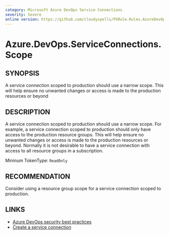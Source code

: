 ```yaml
---
category: Microsoft Azure DevOps Service Connections
severity: Severe
online version: https://github.com/cloudyspells/PSRule.Rules.AzureDevOps/blob/main/src/PSRule.Rules.AzureDevOps/en/Azure.DevOps.ServiceConnections.Scope.md
---
```


# Azure.DevOps.ServiceConnections.Scope

## SYNOPSIS

A service connection scoped to production should use a narrow scope.
This will help ensure no unwanted changes or access is made to the
production resources or beyond

## DESCRIPTION

A service connection scoped to production should use a narrow scope. For
example, a service connection scoped to production should only have access
to the production resource groups. This will help ensure no unwanted changes
or access is made to the production resources or beyond. Normally it is not
desirable to have a service connection with access to all resource groups
in a subscription.

Mininum TokenType: `ReadOnly`

## RECOMMENDATION

Consider using a resource group scope for a service connection scoped to
production.

## LINKS

- [Azure DevOps security best practices](https://learn.microsoft.com/en-us/azure/devops/organizations/security/security-best-practices?view=azure-devops#scope-service-accounts)
- [Create a service connection](https://docs.microsoft.com/en-us/azure/devops/pipelines/library/connect-to-azure?view=azure-devops&tabs=yaml)

